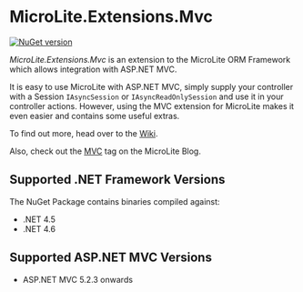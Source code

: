 MicroLite.Extensions.Mvc
========================

[![NuGet version](https://badge.fury.io/nu/MicroLite.Extensions.Mvc.svg)](http://badge.fury.io/nu/MicroLite.Extensions.Mvc)

_MicroLite.Extensions.Mvc_ is an extension to the MicroLite ORM Framework which allows integration with ASP.NET MVC.

It is easy to use MicroLite with ASP.NET MVC, simply supply your controller with a Session `IAsyncSession` or `IAsyncReadOnlySession` and use it in your controller actions. However, using the MVC extension for MicroLite makes it even easier and contains some useful extras.

To find out more, head over to the [Wiki](https://github.com/TrevorPilley/MicroLite.Extensions.Mvc/wiki).

Also, check out the [MVC](http://microliteorm.wordpress.com/tag/mvc/) tag on the MicroLite Blog.

## Supported .NET Framework Versions

The NuGet Package contains binaries compiled against:

* .NET 4.5
* .NET 4.6

## Supported ASP.NET MVC Versions

* ASP.NET MVC 5.2.3 onwards
